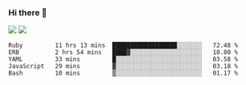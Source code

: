 ### Hi there 👋

<!--
**sasharevzin/sasharevzin** is a ✨ _special_ ✨ repository because its `README.md` (this file) appears on your GitHub profile.

Here are some ideas to get you started:

- 🔭 I’m currently working on ...
- 🌱 I’m currently learning ...
- 👯 I’m looking to collaborate on ...
- 🤔 I’m looking for help with ...
- 💬 Ask me about ...
- 📫 How to reach me: ...
- 😄 Pronouns: ...
- ⚡ Fun fact: ...
-->

![](https://yusufozturk.vercel.app/api?username=sasharevzin&hide_title=true&include_all_commits=true&count_private=true&show_icons=true) ![](https://yusufozturk.vercel.app/api/top-langs/?username=sasharevzin&layout=compact&langs_count=10&hide=apacheconf,coffeescript)

<!--START_SECTION:waka-->
```text
Ruby         11 hrs 13 mins  ██████████████████░░░░░░░   72.48 % 
ERB          2 hrs 54 mins   ████▓░░░░░░░░░░░░░░░░░░░░   18.80 % 
YAML         33 mins         █░░░░░░░░░░░░░░░░░░░░░░░░   03.58 % 
JavaScript   29 mins         ▓░░░░░░░░░░░░░░░░░░░░░░░░   03.18 % 
Bash         10 mins         ▒░░░░░░░░░░░░░░░░░░░░░░░░   01.17 % 
```
<!--END_SECTION:waka-->
